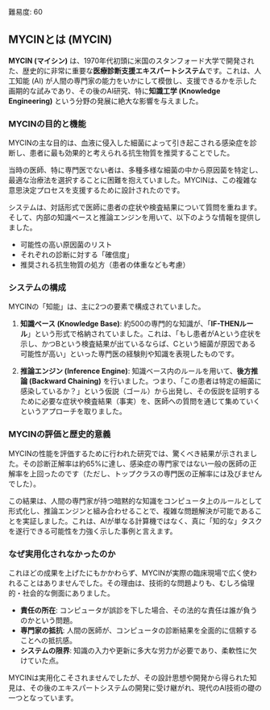 難易度: 60

## MYCINとは (MYCIN)

**MYCIN (マイシン)** は、1970年代初頭に米国のスタンフォード大学で開発された、歴史的に非常に重要な**医療診断支援エキスパートシステム**です。これは、人工知能 (AI) が人間の専門家の能力をいかにして模倣し、支援できるかを示した画期的な試みであり、その後のAI研究、特に**知識工学 (Knowledge Engineering)** という分野の発展に絶大な影響を与えました。

### MYCINの目的と機能

MYCINの主な目的は、血液に侵入した細菌によって引き起こされる感染症を診断し、患者に最も効果的と考えられる抗生物質を推奨することでした。

当時の医師、特に専門医でない者は、多種多様な細菌の中から原因菌を特定し、最適な治療法を選択することに困難を抱えていました。MYCINは、この複雑な意思決定プロセスを支援するために設計されたのです。

システムは、対話形式で医師に患者の症状や検査結果について質問を重ねます。そして、内部の知識ベースと推論エンジンを用いて、以下のような情報を提供しました。

-   可能性の高い原因菌のリスト
-   それぞれの診断に対する「確信度」
-   推奨される抗生物質の処方（患者の体重なども考慮）

### システムの構成

MYCINの「知能」は、主に2つの要素で構成されていました。

1.  **知識ベース (Knowledge Base)**: 約500の専門的な知識が、「**IF-THENルール**」という形式で格納されていました。これは、「もし患者がAという症状を示し、かつBという検査結果が出ているならば、Cという細菌が原因である可能性が高い」といった専門医の経験則や知識を表現したものです。

2.  **推論エンジン (Inference Engine)**: 知識ベース内のルールを用いて、**後方推論 (Backward Chaining)** を行いました。つまり、「この患者は特定の細菌に感染しているか？」という仮説（ゴール）から出発し、その仮説を証明するために必要な症状や検査結果（事実）を、医師への質問を通じて集めていくというアプローチを取りました。

### MYCINの評価と歴史的意義

MYCINの性能を評価するために行われた研究では、驚くべき結果が示されました。その診断正解率は約65%に達し、感染症の専門家ではない一般の医師の正解率を上回ったのです（ただし、トップクラスの専門医の正解率には及びませんでした）。

この結果は、人間の専門家が持つ暗黙的な知識をコンピュータ上のルールとして形式化し、推論エンジンと組み合わせることで、複雑な問題解決が可能であることを実証しました。これは、AIが単なる計算機ではなく、真に「知的な」タスクを遂行できる可能性を力強く示した事例と言えます。

### なぜ実用化されなかったのか

これほどの成果を上げたにもかかわらず、MYCINが実際の臨床現場で広く使われることはありませんでした。その理由は、技術的な問題よりも、むしろ倫理的・社会的な側面にありました。

-   **責任の所在**: コンピュータが誤診を下した場合、その法的な責任は誰が負うのかという問題。
-   **専門家の抵抗**: 人間の医師が、コンピュータの診断結果を全面的に信頼することへの抵抗感。
-   **システムの限界**: 知識の入力や更新に多大な労力が必要であり、柔軟性に欠けていた点。

MYCINは実用化こそされませんでしたが、その設計思想や開発から得られた知見は、その後のエキスパートシステムの開発に受け継がれ、現代のAI技術の礎の一つとなっています。